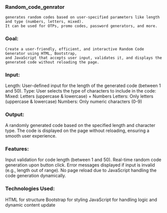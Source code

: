 ### Random_code_genrator
```
generates random codes based on user-specified parameters like length and type (numbers, letters, mixed).
It can be used for OTPs, promo codes, password generators, and more.
```

### Goal:
```
Create a user-friendly, efficient, and interactive Random Code Generator using HTML, Bootstrap,
and JavaScript that accepts user input, validates it, and displays the generated code without reloading the page.
```
### Input:

Length: User-defined input for the length of the generated code (between 1 and 50).
Type: User selects the type of characters to include in the code:
    Mixed: Letters (uppercase & lowercase) + Numbers
    Letters: Only letters (uppercase & lowercase)
    Numbers: Only numeric characters (0-9)

### Output:
A randomly generated code based on the specified length and character type.
The code is displayed on the page without reloading, ensuring a smooth user experience.

### Features:
Input validation for code length (between 1 and 50).
Real-time random code generation upon button click.
Error messages displayed if input is invalid (e.g., length out of range).
No page reload due to JavaScript handling the code generation dynamically.

### Technologies Used:
HTML for structure
Bootstrap for styling
JavaScript for handling logic and dynamic content update

